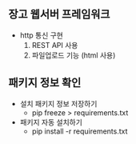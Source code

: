 ## 장고 웹서버 프레임워크

* http 통신 구현
    1. REST API 사용
    1. 파일업로드 기능 (html 사용)

## 패키지 정보 확인

* 설치 패키지 정보 저장하기
    - pip freeze > requirements.txt
* 패키지 자동 설치하기
    - pip install -r requirements.txt

